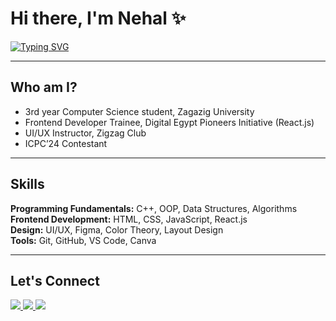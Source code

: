 # Hi there, I'm Nehal ✨  

[![Typing SVG](https://readme-typing-svg.herokuapp.com?font=Fira+Code&duration=3000&pause=1000&color=36BCF7&center=false&vCenter=true&width=435&lines=Frontend+Developer;UI%2FUX+Designer;CS+Student;ICPC+Contestant)](https://git.io/typing-svg)

---

## Who am I?
- 3rd year Computer Science student, Zagazig University  
- Frontend Developer Trainee, Digital Egypt Pioneers Initiative (React.js)  
- UI/UX Instructor, Zigzag Club  
- ICPC’24 Contestant  

---

## Skills  

**Programming Fundamentals:** C++, OOP, Data Structures, Algorithms  
**Frontend Development:** HTML, CSS, JavaScript, React.js  
**Design:** UI/UX, Figma, Color Theory, Layout Design  
**Tools:** Git, GitHub, VS Code, Canva  

---

## Let's Connect  

<p align="left">
  <a href="mailto:nehalreda14@gmail.com" target="_blank">
    <img src="https://img.shields.io/badge/Email-d14836?style=for-the-badge&logo=gmail&logoColor=white" />
  </a>
  <a href="https://www.linkedin.com/in/nehal-reda-a4137a31b/" target="_blank">
    <img src="https://img.shields.io/badge/LinkedIn-0A66C2?style=for-the-badge&logo=linkedin&logoColor=white" />
  </a>
  <a href="https://www.behance.net/nehalreda25" target="_blank">
    <img src="https://img.shields.io/badge/Behance-0057FF?style=for-the-badge&logo=behance&logoColor=white" />
  </a>
</p>
